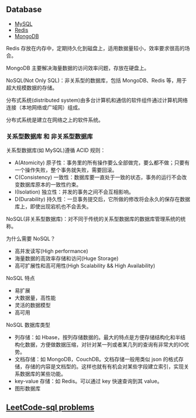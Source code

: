 ## Database

* [MySQL](https://github.com/steveLauwh/Database/tree/master/MySQL)
* [Redis](https://github.com/steveLauwh/Database/tree/master/Redis)
* [MongoDB](https://github.com/steveLauwh/Database/tree/master/MongoDB)

Redis 存放在内存中，定期持久化到磁盘上，适用数据量较小，效率要求很高的场合。

MongoDB 主要解决海量数据的访问效率问题，存放在硬盘上。

NoSQL(Not Only SQL)：非关系型的数据库，包括 MongoDB、Redis 等，用于超大规模数据的存储。

分布式系统(distributed system)由多台计算机和通信的软件组件通过计算机网络连接（本地网络或广域网）组成。

分布式系统是建立在网络之上的软件系统。

### 关系型数据库 和 非关系型数据库

关系型数据库(如 MySQL)遵循 ACID 规则：
* A(Atomicity) 原子性：事务里的所有操作要么全部做完，要么都不做；只要有一个操作失败，整个事务就失败，需要回滚。
* C(Consistency) 一致性：数据库要一直处于一致的状态，事务的运行不会改变数据库原本的一致性约束。
* I(Isolation) 独立性：并发的事务之间不会互相影响。
* D(Durability) 持久性：一旦事务提交后，它所做的修改将会永久的保存在数据库上，即使出现宕机也不会丢失。

NoSQL(非关系型数据库)：对不同于传统的关系型数据库的数据库管理系统的统称。

为什么需要 NoSQL？

* 高并发读写(High performance)
* 海量数据的高效率存储和访问(Huge Storage)
* 高可扩展性和高可用性(High Scalability && High Availability)

NoSQL 特点

* 易扩展
* 大数据量，高性能
* 灵活的数据模型
* 高可用

NoSQL 数据库类型

* 列存储：如 Hbase，按列存储数据的。最大的特点是方便存储结构化和半结构化数据，方便做数据压缩，对针对某一列或者某几列的查询有非常大的IO优势。
* 文档存储：如 MongoDB，CouchDB。文档存储一般用类似 json 的格式存储，存储的内容是文档型的。这样也就有有机会对某些字段建立索引，实现关系数据库的某些功能。
* key-value 存储：如 Redis。可以通过 key 快速查询到其 value。
* 图形数据库

## [LeetCode-sql problems](https://github.com/steveLauwh/Database/tree/master/LeetCode-sql%20problems)

